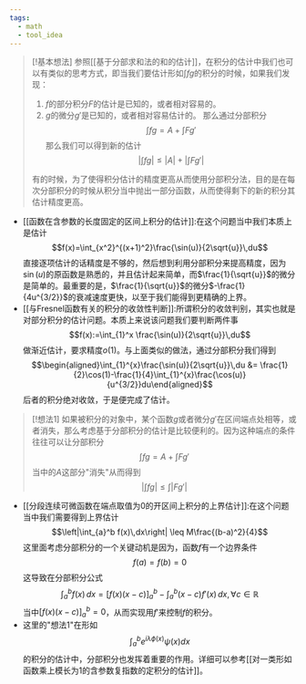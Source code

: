 ```yaml
---
tags:
  - math
  - tool_idea
---
```


> [!基本想法]
> 参照[[基于分部求和法的和的估计]]，在积分的估计中我们也可以有类似的思考方式，即当我们要估计形如$\int fg$的积分的时候，如果我们发现：
> 1. $f$的部分积分$F$的估计是已知的，或者相对容易的。
> 2. $g$的微分$g'$是已知的，或者相对容易估计的。
> 那么通过分部积分$$\int fg = A+\int Fg'$$那么我们可以得到新的估计$$\left|\int fg\right|\leq |A|+\left|\int Fg'\right|$$
> 
> 有的时候，为了使得积分估计的精度更高从而使用分部积分法，目的是在每次分部积分的时候从积分当中抛出一部分函数，从而使得剩下的新的积分其估计精度更高。

* [[函数在含参数的长度固定的区间上积分的估计]]:在这个问题当中我们本质上是估计$$f(x)=\int_{x^2}^{(x+1)^2}\frac{\sin(u)}{2\sqrt{u}}\,du$$直接逐项估计的话精度是不够的，然后想到利用分部积分来提高精度，因为$\sin(u)$的原函数是熟悉的，并且估计起来简单，而$\frac{1}{\sqrt{u}}$的微分是简单的。最重要的是，$\frac{1}{\sqrt{u}}$的微分$-\frac{1}{4u^{3/2}}$的衰减速度更快，以至于我们能得到更精确的上界。
* [[与Fresnel函数有关的积分的收敛性判断]]:所谓积分的收敛判别，其实也就是对部分积分的估计问题。本质上来说该问题我们要判断两件事$$f(x):=\int_{1}^x \frac{\sin(u)}{2\sqrt{u}}\,du$$做渐近估计，要求精度$o(1)$。与上面类似的做法，通过分部积分我们得到$$\begin{aligned}\int_{1}^{x}\frac{\sin(u)}{2\sqrt{u}}\,du &=
\frac{1}{2}\cos(1)-\frac{1}{4}\int_{1}^{x}\frac{\cos(u)}{u^{3/2}}du\end{aligned}$$后者的积分绝对收敛，于是便完成了估计。

> [!想法1]
> 如果被积分的对象中，某个函数$g$或者微分$g'$在区间端点处相等，或者消失，那么考虑基于分部积分的估计是比较便利的。因为这种端点的条件往往可以让分部积分$$\int fg = A+\int Fg'$$当中的$A$这部分"消失"从而得到$$\left| \int fg\right|\leq \int \left|Fg'\right|$$

* [[分段连续可微函数在端点取值为0的开区间上积分的上界估计]]:在这个问题当中我们需要得到上界估计$$\left|\int_{a}^b f(x)\,dx\right| \leq M\frac{(b-a)^2}{4}$$这里面考虑分部积分的一个关键动机是因为，函数$f$有一个边界条件$$f(a)=f(b)=0$$这导致在分部积分公式$$\int_{a}^b f(x)\,dx = [f(x)(x-c)]_{a}^b - \int_{a}^b (x-c)f'(x)\,dx,\forall c \in \mathbb{R}$$当中$[f(x)(x-c)]_{a}^b=0$，从而实现用$f'$来控制$f$的积分。
* 这里的"想法1"在形如$$\int_{a}^{b} e^{i\lambda \phi(x)} \psi(x) dx$$的积分的估计中，分部积分也发挥着重要的作用。详细可以参考[[对一类形如函数乘上模长为1的含参数复指数的定积分的估计]]。












